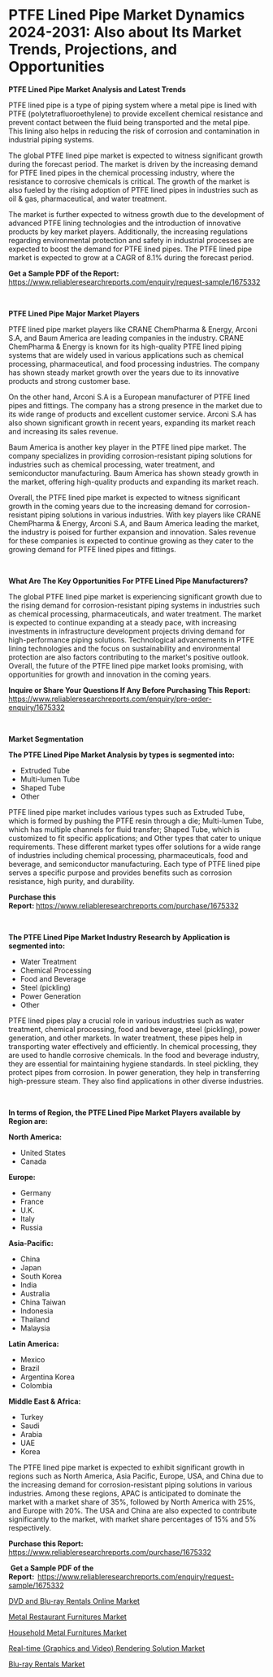 <p><h1>PTFE Lined Pipe Market Dynamics 2024-2031: Also about Its Market Trends, Projections, and Opportunities</h1></p><p><strong>PTFE Lined Pipe Market Analysis and Latest Trends</strong></p>
<p><p>PTFE lined pipe is a type of piping system where a metal pipe is lined with PTFE (polytetrafluoroethylene) to provide excellent chemical resistance and prevent contact between the fluid being transported and the metal pipe. This lining also helps in reducing the risk of corrosion and contamination in industrial piping systems.</p><p>The global PTFE lined pipe market is expected to witness significant growth during the forecast period. The market is driven by the increasing demand for PTFE lined pipes in the chemical processing industry, where the resistance to corrosive chemicals is critical. The growth of the market is also fueled by the rising adoption of PTFE lined pipes in industries such as oil & gas, pharmaceutical, and water treatment.</p><p>The market is further expected to witness growth due to the development of advanced PTFE lining technologies and the introduction of innovative products by key market players. Additionally, the increasing regulations regarding environmental protection and safety in industrial processes are expected to boost the demand for PTFE lined pipes. The PTFE lined pipe market is expected to grow at a CAGR of 8.1% during the forecast period.</p></p>
<p><strong>Get a Sample PDF of the Report:&nbsp;</strong> <a href="https://www.reliableresearchreports.com/enquiry/request-sample/1675332">https://www.reliableresearchreports.com/enquiry/request-sample/1675332</a></p>
<p>&nbsp;</p>
<p><strong>PTFE Lined Pipe Major Market Players</strong></p>
<p><p>PTFE lined pipe market players like CRANE ChemPharma & Energy, Arconi S.A, and Baum America are leading companies in the industry. CRANE ChemPharma & Energy is known for its high-quality PTFE lined piping systems that are widely used in various applications such as chemical processing, pharmaceutical, and food processing industries. The company has shown steady market growth over the years due to its innovative products and strong customer base. </p><p>On the other hand, Arconi S.A is a European manufacturer of PTFE lined pipes and fittings. The company has a strong presence in the market due to its wide range of products and excellent customer service. Arconi S.A has also shown significant growth in recent years, expanding its market reach and increasing its sales revenue.</p><p>Baum America is another key player in the PTFE lined pipe market. The company specializes in providing corrosion-resistant piping solutions for industries such as chemical processing, water treatment, and semiconductor manufacturing. Baum America has shown steady growth in the market, offering high-quality products and expanding its market reach.</p><p>Overall, the PTFE lined pipe market is expected to witness significant growth in the coming years due to the increasing demand for corrosion-resistant piping solutions in various industries. With key players like CRANE ChemPharma & Energy, Arconi S.A, and Baum America leading the market, the industry is poised for further expansion and innovation. Sales revenue for these companies is expected to continue growing as they cater to the growing demand for PTFE lined pipes and fittings.</p></p>
<p>&nbsp;</p>
<p><strong>What Are The Key Opportunities For PTFE Lined Pipe Manufacturers?</strong></p>
<p><p>The global PTFE lined pipe market is experiencing significant growth due to the rising demand for corrosion-resistant piping systems in industries such as chemical processing, pharmaceuticals, and water treatment. The market is expected to continue expanding at a steady pace, with increasing investments in infrastructure development projects driving demand for high-performance piping solutions. Technological advancements in PTFE lining technologies and the focus on sustainability and environmental protection are also factors contributing to the market's positive outlook. Overall, the future of the PTFE lined pipe market looks promising, with opportunities for growth and innovation in the coming years.</p></p>
<p><strong>Inquire or Share Your Questions If Any Before Purchasing This Report:</strong> <a href="https://www.reliableresearchreports.com/enquiry/pre-order-enquiry/1675332">https://www.reliableresearchreports.com/enquiry/pre-order-enquiry/1675332</a></p>
<p>&nbsp;</p>
<p><strong>Market Segmentation</strong></p>
<p><strong>The PTFE Lined Pipe Market Analysis by types is segmented into:</strong></p>
<p><ul><li>Extruded Tube</li><li>Multi-lumen Tube</li><li>Shaped Tube</li><li>Other</li></ul></p>
<p><p>PTFE lined pipe market includes various types such as Extruded Tube, which is formed by pushing the PTFE resin through a die; Multi-lumen Tube, which has multiple channels for fluid transfer; Shaped Tube, which is customized to fit specific applications; and Other types that cater to unique requirements. These different market types offer solutions for a wide range of industries including chemical processing, pharmaceuticals, food and beverage, and semiconductor manufacturing. Each type of PTFE lined pipe serves a specific purpose and provides benefits such as corrosion resistance, high purity, and durability.</p></p>
<p><strong>Purchase this Report:&nbsp;</strong><a href="https://www.reliableresearchreports.com/purchase/1675332">https://www.reliableresearchreports.com/purchase/1675332</a></p>
<p>&nbsp;</p>
<p><strong>The PTFE Lined Pipe Market Industry Research by Application is segmented into:</strong></p>
<p><ul><li>Water Treatment</li><li>Chemical Processing</li><li>Food and Beverage</li><li>Steel (pickling)</li><li>Power Generation</li><li>Other</li></ul></p>
<p><p>PTFE lined pipes play a crucial role in various industries such as water treatment, chemical processing, food and beverage, steel (pickling), power generation, and other markets. In water treatment, these pipes help in transporting water effectively and efficiently. In chemical processing, they are used to handle corrosive chemicals. In the food and beverage industry, they are essential for maintaining hygiene standards. In steel pickling, they protect pipes from corrosion. In power generation, they help in transferring high-pressure steam. They also find applications in other diverse industries.</p></p>
<p>&nbsp;</p>
<p><strong>In terms of Region, the PTFE Lined Pipe Market Players available by Region are:</strong></p>
<p>
    <p> <strong> North America: </strong>
        <ul>
            <li>United States</li>
            <li>Canada</li>
        </ul>
        </p> 
    <p> <strong> Europe: </strong>
        <ul>
            <li>Germany</li>
            <li>France</li>
            <li>U.K.</li>
            <li>Italy</li>
            <li>Russia</li>
        </ul>
        </p> 
    <p> <strong> Asia-Pacific: </strong>
        <ul>
            <li>China</li>
            <li>Japan</li>
            <li>South Korea</li>
            <li>India</li>
            <li>Australia</li>
            <li>China Taiwan</li>
            <li>Indonesia</li>
            <li>Thailand</li>
            <li>Malaysia</li>
        </ul>
        </p> 
    <p> <strong> Latin America: </strong>
        <ul>
            <li>Mexico</li>
            <li>Brazil</li>
            <li>Argentina Korea</li>
            <li>Colombia</li>
        </ul>
        </p> 
    <p> <strong> Middle East & Africa: </strong>
        <ul>
            <li>Turkey</li>
            <li>Saudi</li>
            <li>Arabia</li>
            <li>UAE</li>
            <li>Korea</li>
        </ul>
    </p>
    </p>
<p><p>The PTFE lined pipe market is expected to exhibit significant growth in regions such as North America, Asia Pacific, Europe, USA, and China due to the increasing demand for corrosion-resistant piping solutions in various industries. Among these regions, APAC is anticipated to dominate the market with a market share of 35%, followed by North America with 25%, and Europe with 20%. The USA and China are also expected to contribute significantly to the market, with market share percentages of 15% and 5% respectively.</p></p>
<p><strong>Purchase this Report: </strong><a href="https://www.reliableresearchreports.com/purchase/1675332">https://www.reliableresearchreports.com/purchase/1675332</a></p>
<p>&nbsp;<strong>Get a Sample PDF of the Report:&nbsp;&nbsp;</strong><a href="https://www.reliableresearchreports.com/enquiry/request-sample/1675332">https://www.reliableresearchreports.com/enquiry/request-sample/1675332</a></p>
<p><strong></strong></p>
<p><p><a href="https://medium.com/@lisastevens48/dvd-and-blu-ray-rentals-online-market-size-market-outlook-and-market-forecast-2024-to-2031-dbe026e7e0db">DVD and Blu-ray Rentals Online Market</a></p><p><a href="https://github.com/yemakinde/Market-Research-Report-List-1/blob/main/metal-restaurant-furnitures-market.md">Metal Restaurant Furnitures Market</a></p><p><a href="https://github.com/Alonsoolds3wq1d81czn8rbol/Market-Research-Report-List-1/blob/main/household-metal-furnitures-market.md">Household Metal Furnitures Market</a></p><p><a href="https://medium.com/@patriciaknight1961/real-time-graphics-and-video-rendering-solution-market-outlook-industry-overview-and-forecast-afb6dc016ad0">Real-time (Graphics and Video) Rendering Solution Market</a></p><p><a href="https://medium.com/@lisastevens48/blu-ray-rentals-market-trends-forecast-and-competitive-analysis-to-2031-4527ffe7a644">Blu-ray Rentals Market</a></p></p>